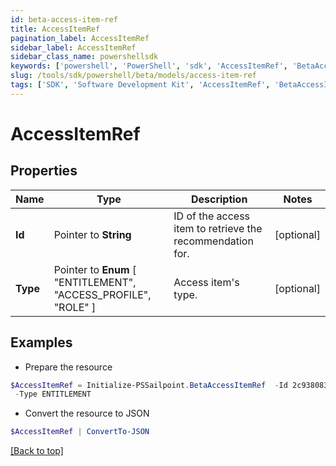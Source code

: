 ```yaml
---
id: beta-access-item-ref
title: AccessItemRef
pagination_label: AccessItemRef
sidebar_label: AccessItemRef
sidebar_class_name: powershellsdk
keywords: ['powershell', 'PowerShell', 'sdk', 'AccessItemRef', 'BetaAccessItemRef'] 
slug: /tools/sdk/powershell/beta/models/access-item-ref
tags: ['SDK', 'Software Development Kit', 'AccessItemRef', 'BetaAccessItemRef']
---
```



# AccessItemRef

## Properties

Name | Type | Description | Notes
------------ | ------------- | ------------- | -------------
**Id** |  Pointer to **String** | ID of the access item to retrieve the recommendation for. | [optional] 
**Type** |  Pointer to  **Enum** [  "ENTITLEMENT",    "ACCESS_PROFILE",    "ROLE" ] | Access item's type. | [optional] 

## Examples

- Prepare the resource
```powershell
$AccessItemRef = Initialize-PSSailpoint.BetaAccessItemRef  -Id 2c938083633d259901633d2623ec0375 `
 -Type ENTITLEMENT
```

- Convert the resource to JSON
```powershell
$AccessItemRef | ConvertTo-JSON
```


[[Back to top]](#) 

